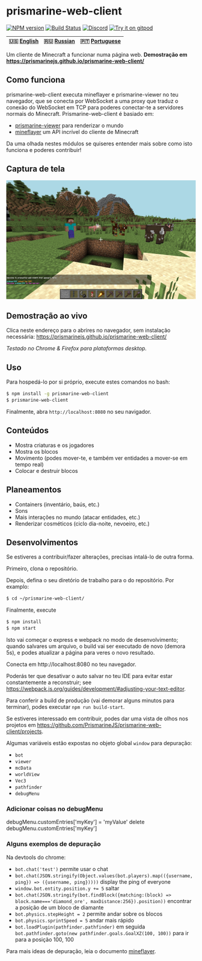 # prismarine-web-client
[![NPM version](https://img.shields.io/npm/v/prismarine-web-client.svg)](http://npmjs.com/package/prismarine-web-client)
[![Build Status](https://github.com/PrismarineJS/prismarine-web-client/workflows/CI/badge.svg)](https://github.com/PrismarineJS/prismarine-web-client/actions?query=workflow%3A%22CI%22)
[![Discord](https://img.shields.io/badge/chat-on%20discord-brightgreen.svg)](https://discord.gg/GsEFRM8)
[![Try it on gitpod](https://img.shields.io/badge/try-on%20gitpod-brightgreen.svg)](https://gitpod.io/#https://github.com/PrismarineJS/prismarine-web-client)

| 🇺🇸 [English](README.md) | 🇷🇺 [Russian](README_RU.md)  | 🇵🇹 [Portuguese](README_PT.md) |
| ----------------------- | -------------------------- | ---------------------------- |

Um cliente de Minecraft a funcionar numa página web. **Demostração em https://prismarinejs.github.io/prismarine-web-client/**

## Como funciona
prismarine-web-client executa mineflayer e prismarine-viewer no teu navegador, que se conecta por WebSocket a uma proxy 
que traduz o conexão do WebSocket em TCP para poderes conectar-te a servidores normais do Minecraft. Prismarine-web-client é basiado em:
* [prismarine-viewer](https://github.com/PrismarineJS/prismarine-viewer) para renderizar o mundo
* [mineflayer](https://github.com/PrismarineJS/mineflayer) um API incrível do cliente de Minecraft

Da uma olhada nestes módulos se quiseres entender mais sobre como isto funciona e poderes contribuir!

## Captura de tela
![Captura de tela do prismarine-web-client em ação](screenshot.png)

## Demostração ao vivo
Clica neste endereço para o abrires no navegador, sem instalação necessária: https://prismarinejs.github.io/prismarine-web-client/

*Testado no Chrome & Firefox para plataformas desktop.*

## Uso
Para hospedá-lo por si próprio, execute estes comandos no bash: 
```bash
$ npm install -g prismarine-web-client
$ prismarine-web-client
``` 
Finalmente, abra `http://localhost:8080` no seu navigador.

## Conteúdos

* Mostra criaturas e os jogadores
* Mostra os blocos 
* Movimento (podes mover-te, e também ver entidades a mover-se em tempo real)
* Colocar e destruir blocos

## Planeamentos
* Containers (inventário, baús, etc.)
* Sons
* Mais interações no mundo (atacar entidades, etc.)
* Renderizar cosméticos (ciclo dia-noite, nevoeiro, etc.)

## Desenvolvimentos

Se estiveres a contribuir/fazer alterações, precisas intalá-lo de outra forma.

Primeiro, clona o repositório.

Depois, defina o seu diretório de trabalho para o do repositório. Por examplo:
```bash
$ cd ~/prismarine-web-client/
```

Finalmente, execute

```bash
$ npm install
$ npm start
```

Isto vai começar o express e webpack no modo de desenvolvimento; quando salvares um arquivo, o build vai ser executado de novo (demora 5s), 
e podes atualizar a página para veres o novo resultado.

Conecta em http://localhost:8080 no teu navegador.

Poderás ter que desativar o auto salvar no teu IDE para evitar estar constantemente a reconstruir; see https://webpack.js.org/guides/development/#adjusting-your-text-editor.

Para conferir a build de produção (vai demorar alguns minutos para terminar), podes executar `npm run build-start`.

Se estiveres interessado em contribuir, podes dar uma vista de olhos nos projetos em https://github.com/PrismarineJS/prismarine-web-client/projects.

Algumas variáveis estão expostas no objeto global ``window`` para depuração:
* ``bot``
* ``viewer``
* ``mcData``
* ``worldView``
* ``Vec3``
* ``pathfinder``
* ``debugMenu``

### Adicionar coisas no debugMenu

debugMenu.customEntries['myKey'] = 'myValue'
delete debugMenu.customEntries['myKey']

### Alguns exemplos de depuração

Na devtools do chrome:

* `bot.chat('test')` permite usar o chat
* `bot.chat(JSON.stringify(Object.values(bot.players).map(({username, ping}) => ({username, ping}))))` display the ping of everyone
* `window.bot.entity.position.y += 5` saltar
* `bot.chat(JSON.stringify(bot.findBlock({matching:(block) => block.name==='diamond_ore', maxDistance:256}).position))` encontrar a posição de um bloco de diamante
* `bot.physics.stepHeight = 2` permite andar sobre os blocos
* `bot.physics.sprintSpeed = 5` andar mais rápido
* `bot.loadPlugin(pathfinder.pathfinder)` em seguida `bot.pathfinder.goto(new pathfinder.goals.GoalXZ(100, 100))` para ir para a posição 100, 100

Para mais ideas de depuração, leia o documento [mineflayer](https://github.com/PrismarineJS/mineflayer).
